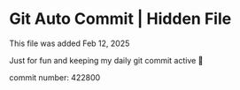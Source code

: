 # Git Auto Commit | Hidden File

This file was added Feb 12, 2025

Just for fun and keeping my daily git commit active 🤪

commit number: 422800
